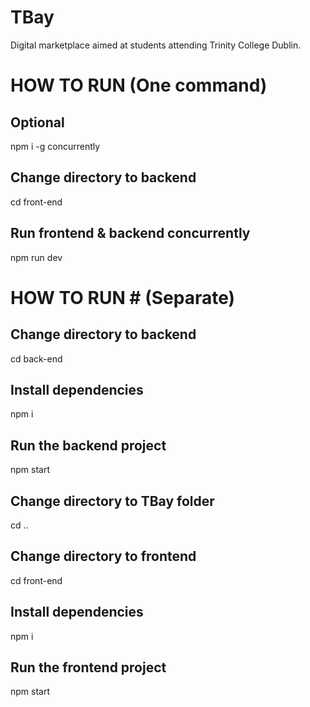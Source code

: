 # TBay #
Digital marketplace aimed at students attending Trinity College Dublin.

# HOW TO RUN (One command) #
## Optional 
npm i -g concurrently

## Change directory to backend ##
cd front-end

## Run frontend & backend concurrently
npm run dev

# HOW TO RUN # (Separate)
## Change directory to backend ##
cd back-end

## Install dependencies
npm i

## Run the backend project
npm start

## Change directory to TBay folder
cd ..

## Change directory to frontend
cd front-end

## Install dependencies
npm i

## Run the frontend project
npm start
